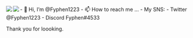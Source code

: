 <a href="https://github.com/anuraghazra/github-readme-stats">
  <img align="left" src="https://github-readme-stats.vercel.app/api?username=Fyphen1223&count_private=true&show_icons=true" />
</a>
<a href="https://github.com/anuraghazra/github-readme-stats">
  <img align="left" src="https://github-readme-stats.vercel.app/api/top-langs/?username=Fyphen1223" />
</a>
- 👋 Hi, I’m @Fyphen1223
- 📫 How to reach me ...
- My SNS: 
- Twitter @Fyphen1223
- Discord Fyphen#4533


Thank you for loooking.

<!---
Fyphen1223/Fyphen1223 is a ✨ special ✨ repository because its `README.md` (this file) appears on your GitHub profile.
You can click the Preview link to take a look at your changes.
--->
